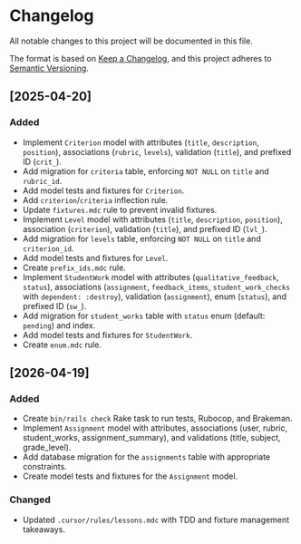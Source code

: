 # Changelog
All notable changes to this project will be documented in this file.

The format is based on [Keep a Changelog](https://keepachangelog.com/en/1.0.0/),
and this project adheres to [Semantic Versioning](https://semver.org/spec/v2.0.0.html).

## [2025-04-20]
### Added
- Implement `Criterion` model with attributes (`title`, `description`, `position`), associations (`rubric`, `levels`), validation (`title`), and prefixed ID (`crit_`).
- Add migration for `criteria` table, enforcing `NOT NULL` on `title` and `rubric_id`.
- Add model tests and fixtures for `Criterion`.
- Add `criterion`/`criteria` inflection rule.
- Update `fixtures.mdc` rule to prevent invalid fixtures.
- Implement `Level` model with attributes (`title`, `description`, `position`), association (`criterion`), validation (`title`), and prefixed ID (`lvl_`).
- Add migration for `levels` table, enforcing `NOT NULL` on `title` and `criterion_id`.
- Add model tests and fixtures for `Level`.
- Create `prefix_ids.mdc` rule.
- Implement `StudentWork` model with attributes (`qualitative_feedback`, `status`), associations (`assignment`, `feedback_items`, `student_work_checks` with `dependent: :destroy`), validation (`assignment`), enum (`status`), and prefixed ID (`sw_`).
- Add migration for `student_works` table with `status` enum (default: `pending`) and index.
- Add model tests and fixtures for `StudentWork`.
- Create `enum.mdc` rule.

## [2026-04-19]
### Added
- Create `bin/rails check` Rake task to run tests, Rubocop, and Brakeman.
- Implement `Assignment` model with attributes, associations (user, rubric, student_works, assignment_summary), and validations (title, subject, grade_level).
- Add database migration for the `assignments` table with appropriate constraints.
- Create model tests and fixtures for the `Assignment` model.
### Changed
- Updated `.cursor/rules/lessons.mdc` with TDD and fixture management takeaways.
